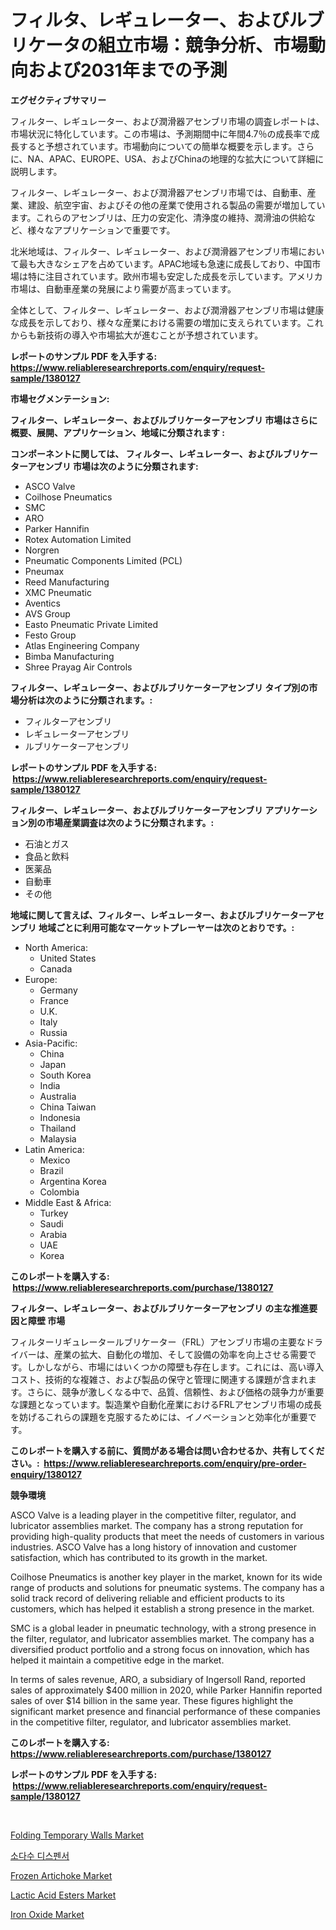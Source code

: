 <p><h1>フィルタ、レギュレーター、およびルブリケータの組立市場：競争分析、市場動向および2031年までの予測</h1></p><p><strong>エグゼクティブサマリー</strong></p>
<p><p>フィルター、レギュレーター、および潤滑器アセンブリ市場の調査レポートは、市場状況に特化しています。この市場は、予測期間中に年間4.7％の成長率で成長すると予想されています。市場動向についての簡単な概要を示します。さらに、NA、APAC、EUROPE、USA、およびChinaの地理的な拡大について詳細に説明します。</p><p>フィルター、レギュレーター、および潤滑器アセンブリ市場では、自動車、産業、建設、航空宇宙、およびその他の産業で使用される製品の需要が増加しています。これらのアセンブリは、圧力の安定化、清浄度の維持、潤滑油の供給など、様々なアプリケーションで重要です。</p><p>北米地域は、フィルター、レギュレーター、および潤滑器アセンブリ市場において最も大きなシェアを占めています。APAC地域も急速に成長しており、中国市場は特に注目されています。欧州市場も安定した成長を示しています。アメリカ市場は、自動車産業の発展により需要が高まっています。</p><p>全体として、フィルター、レギュレーター、および潤滑器アセンブリ市場は健康な成長を示しており、様々な産業における需要の増加に支えられています。これからも新技術の導入や市場拡大が進むことが予想されています。</p></p>
<p><strong>レポートのサンプル PDF を入手する: <a href="https://www.reliableresearchreports.com/enquiry/request-sample/1380127">https://www.reliableresearchreports.com/enquiry/request-sample/1380127</a></strong></p>
<p><strong>市場セグメンテーション:</strong></p>
<p><strong> フィルター、レギュレーター、およびルブリケーターアセンブリ 市場はさらに概要、展開、アプリケーション、地域に分類されます :</strong></p>
<p><strong>コンポーネントに関しては、 フィルター、レギュレーター、およびルブリケーターアセンブリ 市場は次のように分類されます: &nbsp;</strong></p>
<p><ul><li>ASCO Valve</li><li>Coilhose Pneumatics</li><li>SMC</li><li>ARO</li><li>Parker Hannifin</li><li>Rotex Automation Limited</li><li>Norgren</li><li>Pneumatic Components Limited (PCL)</li><li>Pneumax</li><li>Reed Manufacturing</li><li>XMC Pneumatic</li><li>Aventics</li><li>AVS Group</li><li>Easto Pneumatic Private Limited</li><li>Festo Group</li><li>Atlas Engineering Company</li><li>Bimba Manufacturing</li><li>Shree Prayag Air Controls</li></ul></p>
<p><strong> フィルター、レギュレーター、およびルブリケーターアセンブリ タイプ別の市場分析は次のように分類されます。:</strong></p>
<p><ul><li>フィルターアセンブリ</li><li>レギュレーターアセンブリ</li><li>ルブリケーターアセンブリ</li></ul></p>
<p><strong>レポートのサンプル PDF を入手する: &nbsp;<a href="https://www.reliableresearchreports.com/enquiry/request-sample/1380127">https://www.reliableresearchreports.com/enquiry/request-sample/1380127</a></strong></p>
<p><strong> フィルター、レギュレーター、およびルブリケーターアセンブリ アプリケーション別の市場産業調査は次のように分類されます。:</strong></p>
<p><ul><li>石油とガス</li><li>食品と飲料</li><li>医薬品</li><li>自動車</li><li>その他</li></ul></p>
<p><strong>地域に関して言えば、フィルター、レギュレーター、およびルブリケーターアセンブリ 地域ごとに利用可能なマーケットプレーヤーは次のとおりです。:</strong></p>
<p><ul>
    <li>
        North America:
        <ul>
            <li>United States</li>
            <li>Canada</li>
        </ul>
    </li>
    <li>
        Europe:
        <ul>
            <li>Germany</li>
            <li>France</li>
            <li>U.K.</li>
            <li>Italy</li>
            <li>Russia</li>
        </ul>
    </li>
    <li>
        Asia-Pacific:
        <ul>
            <li>China</li>
            <li>Japan</li>
            <li>South Korea</li>
            <li>India</li>
            <li>Australia</li>
            <li>China Taiwan</li>
            <li>Indonesia</li>
            <li>Thailand</li>
            <li>Malaysia</li>
        </ul>
    </li>
    <li>
        Latin America:
        <ul>
            <li>Mexico</li>
            <li>Brazil</li>
            <li>Argentina Korea</li>
            <li>Colombia</li>
        </ul>
    </li>
    <li>
        Middle East & Africa:
        <ul>
            <li>Turkey</li>
            <li>Saudi</li>
            <li>Arabia</li>
            <li>UAE</li>
            <li>Korea</li>
        </ul>
    </li>
    </ul></p>
<p><strong>このレポートを購入する: &nbsp;<a href="https://www.reliableresearchreports.com/purchase/1380127">https://www.reliableresearchreports.com/purchase/1380127</a></strong></p>
<p><strong>フィルター、レギュレーター、およびルブリケーターアセンブリ の主な推進要因と障壁 市場</strong></p>
<p><p>フィルターリギュレータールブリケーター（FRL）アセンブリ市場の主要なドライバーは、産業の拡大、自動化の増加、そして設備の効率を向上させる需要です。しかしながら、市場にはいくつかの障壁も存在します。これには、高い導入コスト、技術的な複雑さ、および製品の保守と管理に関連する課題が含まれます。さらに、競争が激しくなる中で、品質、信頼性、および価格の競争力が重要な課題となっています。製造業や自動化産業におけるFRLアセンブリ市場の成長を妨げるこれらの課題を克服するためには、イノベーションと効率化が重要です。</p></p>
<p><strong>このレポートを購入する前に、質問がある場合は問い合わせるか、共有してください。:&nbsp; <a href="https://www.reliableresearchreports.com/enquiry/pre-order-enquiry/1380127">https://www.reliableresearchreports.com/enquiry/pre-order-enquiry/1380127</a></strong></p>
<p><strong>競争環境</strong></p>
<p><p>ASCO Valve is a leading player in the competitive filter, regulator, and lubricator assemblies market. The company has a strong reputation for providing high-quality products that meet the needs of customers in various industries. ASCO Valve has a long history of innovation and customer satisfaction, which has contributed to its growth in the market.</p><p>Coilhose Pneumatics is another key player in the market, known for its wide range of products and solutions for pneumatic systems. The company has a solid track record of delivering reliable and efficient products to its customers, which has helped it establish a strong presence in the market.</p><p>SMC is a global leader in pneumatic technology, with a strong presence in the filter, regulator, and lubricator assemblies market. The company has a diversified product portfolio and a strong focus on innovation, which has helped it maintain a competitive edge in the market.</p><p>In terms of sales revenue, ARO, a subsidiary of Ingersoll Rand, reported sales of approximately $400 million in 2020, while Parker Hannifin reported sales of over $14 billion in the same year. These figures highlight the significant market presence and financial performance of these companies in the competitive filter, regulator, and lubricator assemblies market.</p></p>
<p><strong>このレポートを購入する: &nbsp; <a href="https://www.reliableresearchreports.com/purchase/1380127">https://www.reliableresearchreports.com/purchase/1380127</a></strong></p>
<p><strong>レポートのサンプル PDF を入手する: &nbsp;<a href="https://www.reliableresearchreports.com/enquiry/request-sample/1380127">https://www.reliableresearchreports.com/enquiry/request-sample/1380127</a></strong><strong></strong></p>
<p>&nbsp;</p>
<p><p><a href="https://issuu.com/reportprime-2/docs/folding-temporary-walls-market-size-2030.pptx">Folding Temporary Walls Market</a></p><p><a href="https://github.com/vdhdwjyp90142/Market-Research-Report-List-1/blob/main/1171375192627.md">소다수 디스펜서</a></p><p><a href="https://view.publitas.com/reportprime-1/global-frozen-artichoke-market-size-and-market-trends-insights-and-projections-from-2024-to-2031/">Frozen Artichoke Market</a></p><p><a href="https://github.com/dringals/Market-Research-Report-List-3/blob/main/lactic-acid-esters-market.md">Lactic Acid Esters Market</a></p><p><a href="https://github.com/lbird53714/Market-Research-Report-List-3/blob/main/iron-oxide-market.md">Iron Oxide Market</a></p></p>